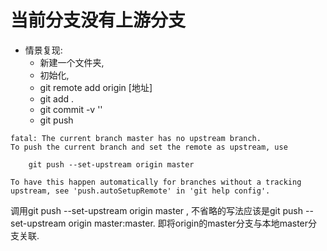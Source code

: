 # 当前分支没有上游分支

- 情景复现: 
  - 新建一个文件夹, 
  - 初始化, 
  - git remote add origin [地址] 
  - git add . 
  - git commit -v ''
  - git push

```
fatal: The current branch master has no upstream branch.
To push the current branch and set the remote as upstream, use

    git push --set-upstream origin master

To have this happen automatically for branches without a tracking
upstream, see 'push.autoSetupRemote' in 'git help config'.
```

调用git push --set-upstream origin master , 不省略的写法应该是git push --set-upstream origin master:master. 即将origin的master分支与本地master分支关联.